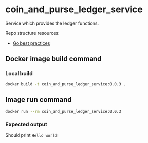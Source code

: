 # coin_and_purse_ledger_service
Service which provides the ledger functions.

Repo structure resources:
- [Go best practices](https://peter.bourgon.org/go-best-practices-2016/#repository-structure)


## Docker image build command

### Local build
```Bash
docker build -t coin_and_purse_ledger_service:0.0.3 .
```

## Image run command

```Bash
docker run --rm coin_and_purse_ledger_service:0.0.3
```

### Expected output
Should print `Hello world!`
